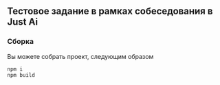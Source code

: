 ## Тестовое задание в рамках собеседования в Just Ai

### Сборка

Вы можете собрать проект, следующим образом

```
npm i
npm build 
```
